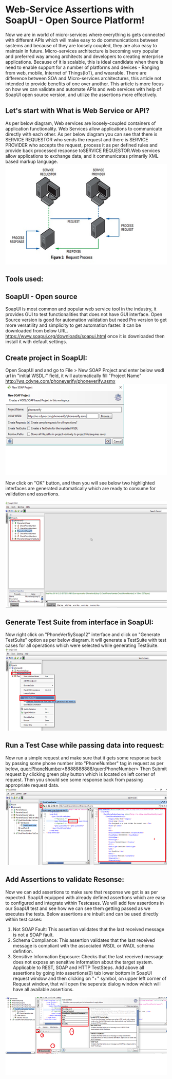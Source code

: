 
# Web-Service Assertions with SoapUI - Open Source Platform!
Now we are in world of micro-services where everything is gets connected with different APIs which will make easy to do communications between systems and because of they are loosely coupled, they are also easy to maintain in future. Micro-services architecture is becoming very popular and preferred way among architects and developers to creating enterprise applications. Because of it is scalable, this is ideal candidate when there is need to enable support for a number of platforms and devices - Ranging from web, mobile, Internet of Things(IoT), and wearable. There are difference between SOA and Micro-services architectures, this article not intended to provide benefits of one over another. This article is more focus on how we can validate and automate APIs and web services with help of SoapUI open source version, and utilize the assertions more effectively.
## Let&#39;s start with What is Web Service or API?
As per below diagram, Web services are loosely-coupled containers of application functionality. Web Services allow applications to communicate directly with each other. As per below diagram you can see that there is SERVICE REQUESTOR who sends the request and there is SERVICE PROVIDER who accepts the request, process it as per defined rules and provide back processed response toSERVICE REQUESTOR.Web services allow applications to exchange data, and it communicates primarily XML based markup language.
![alt text](screenshots/1.png "Web-Services Architecture")

## Tools used:
## SoapUI - Open source 
SoapUI is most common and popular web service tool in the industry, it provides GUI to test functionalities that does not have GUI interface. Open Source version is good for automation validation but need Pro version to get more versatility and simplicity to get automation faster. it can be downloaded from below URL.
https://www.soapui.org/downloads/soapui.html
once it is downloaded then install it with default settings.
## Create project in SoapUI:
Open SoapUI and and go to File > New SOAP Project and enter below wsdl url in "initial WSDL:" field, it will automatically fill "Project Name"
http://ws.cdyne.com/phoneverify/phoneverify.asmx
![alt text](screenshots/2.png "Create New Project")

Now click on "OK" button, and then you will see below two highlighted interfaces are generated automatically which are ready to consume for validation and assertions.

![alt text](screenshots/3.png "Generated Project")
## Generate Test Suite from interface in SoapUI:
Now right click on "PhoneVerfiySoap12" interface and click on "Generate TestSuite" option as per below diagram. it will generate a TestSuite with test cases for all operations which were selected while generating TestSuite.
![alt text](screenshots/4.png "Generated Project")

## Run a Test Case while passing data into request:
Now run a simple request and make sure that it gets some response back by passing some phone number into "PhoneNumber" tag in request as per below, <quer:PhoneNumber><8888888888/quer:PhoneNumber> Then Submit request by clicking green play button which is located on left corner of request. Then you should see some response back from passing appropriate request data.
![alt text](screenshots/5.png)

## Add Assertions to validate Resonse:
Now we can add assertions to make sure that response we got is as per expected. SoapUI equipped with already defined assertions which are easy to configured and integrate within Testcases. We will add few assertions in our SoapUI test and see how we can see them getting passed as we executes the tests.
Below assertions are inbuilt and can be used directly within test cases:

1.	Not SOAP Fault: This assertion validates that the last received message is not a SOAP fault.
2.	Schema Compliance: This assertion validates that the last received message is compliant with the associated WSDL or WADL schema defintion.
3.	Sensitive Information Exposure: Checks that the last received message does not expose an sensitive information about the target system. Applicable to REST, SOAP and HTTP TestSteps.
Add above all assertions by going into assertions(0) tab lower bottom in SoapUI request window and then clicking on "+" symbol, on upper left corner of Request window, that will open the seperate dialog window which will have all available assertions.

![alt text](screenshots/6.png)
